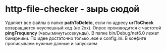 # http-file-checker - зырь сюдой
Удаляет все файлы в папке **pathToDelete**, если по адресу **urlToCheck** возвращается неуспешный код (не 2хх). Опрос производится с частотой **pingFrequency** (часы:минуты:секунды).
В папке bin/Debug/net6.0 лежат бинарники. По идее достаточно только .exe и config.ini. В конфиге прописываем нужные данные и запускаем. 
